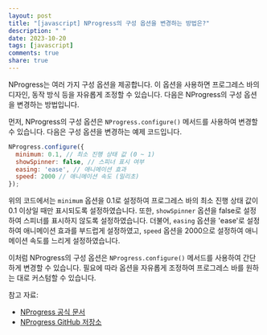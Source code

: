```yaml
---
layout: post
title: "[javascript] NProgress의 구성 옵션을 변경하는 방법은?"
description: " "
date: 2023-10-20
tags: [javascript]
comments: true
share: true
---
```


NProgress는 여러 가지 구성 옵션을 제공합니다. 이 옵션을 사용하면 프로그레스 바의 디자인, 동작 방식 등을 자유롭게 조정할 수 있습니다. 다음은 NProgress의 구성 옵션을 변경하는 방법입니다.

먼저, NProgress의 구성 옵션은 `NProgress.configure()` 메서드를 사용하여 변경할 수 있습니다. 다음은 구성 옵션을 변경하는 예제 코드입니다.

```javascript
NProgress.configure({
  minimum: 0.1, // 최소 진행 상태 값 (0 ~ 1)
  showSpinner: false, // 스피너 표시 여부
  easing: 'ease', // 애니메이션 효과
  speed: 2000 // 애니메이션 속도 (밀리초)
});
```

위의 코드에서는 `minimum` 옵션을 0.1로 설정하여 프로그레스 바의 최소 진행 상태 값이 0.1 이상일 때만 표시되도록 설정하였습니다. 또한, `showSpinner` 옵션을 false로 설정하여 스피너를 표시하지 않도록 설정하였습니다. 더불어, `easing` 옵션을 'ease'로 설정하여 애니메이션 효과를 부드럽게 설정하였고, `speed` 옵션을 2000으로 설정하여 애니메이션 속도를 느리게 설정하였습니다.

이처럼 NProgress의 구성 옵션은 `NProgress.configure()` 메서드를 사용하여 간단하게 변경할 수 있습니다. 필요에 따라 옵션을 자유롭게 조정하여 프로그레스 바를 원하는 대로 커스텀할 수 있습니다.

참고 자료:
- [NProgress 공식 문서](https://ricostacruz.com/nprogress/)
- [NProgress GitHub 저장소](https://github.com/rstacruz/nprogress)
